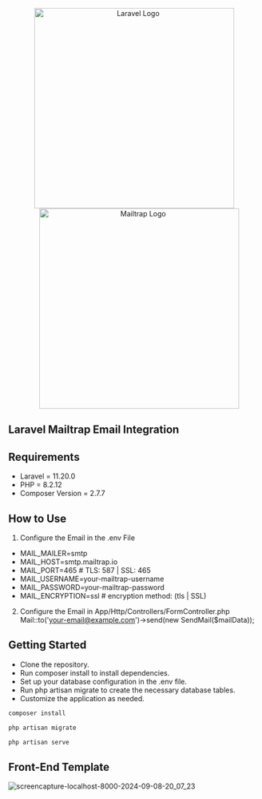 <p align="center">
    <a href="https://laravel.com" target="_blank" style="display: inline-block;">
        <img src="https://raw.githubusercontent.com/laravel/art/master/logo-lockup/5%20SVG/2%20CMYK/1%20Full%20Color/laravel-logolockup-cmyk-red.svg" width="400" alt="Laravel Logo">
    </a>
    <a href="https://mailtrap.io" target="_blank" style="display: inline-block; margin-left: 20px;">
        <img src="https://mailtrap.io/assets/images/logo-mailtrap.svg" width="400" alt="Mailtrap Logo">
    </a>
</p>



## Laravel Mailtrap Email Integration

## Requirements
-  Laravel = 11.20.0
-  PHP = 8.2.12
-  Composer Version = 2.7.7

## How to Use

1)  Configure the Email in the .env File
-  MAIL_MAILER=smtp
-  MAIL_HOST=smtp.mailtrap.io
-  MAIL_PORT=465  # TLS: 587 | SSL: 465
-  MAIL_USERNAME=your-mailtrap-username
-  MAIL_PASSWORD=your-mailtrap-password
-  MAIL_ENCRYPTION=ssl  # encryption method: (tls | SSL)

2)  Configure the Email in App/Http/Controllers/FormController.php
   Mail::to('your-email@example.com')->send(new SendMail($mailData));

## Getting Started
-  Clone the repository.
-  Run composer install to install dependencies.
-  Set up your database configuration in the .env file.
-  Run php artisan migrate to create the necessary database tables.
-  Customize the application as needed.

```javascript
composer install
```

```javascript
php artisan migrate
```

```javascript
php artisan serve
```

## Front-End Template

![screencapture-localhost-8000-2024-09-08-20_07_23](https://github.com/user-attachments/assets/8dec9791-eadf-4c3f-8f33-31e78869ff4e)


